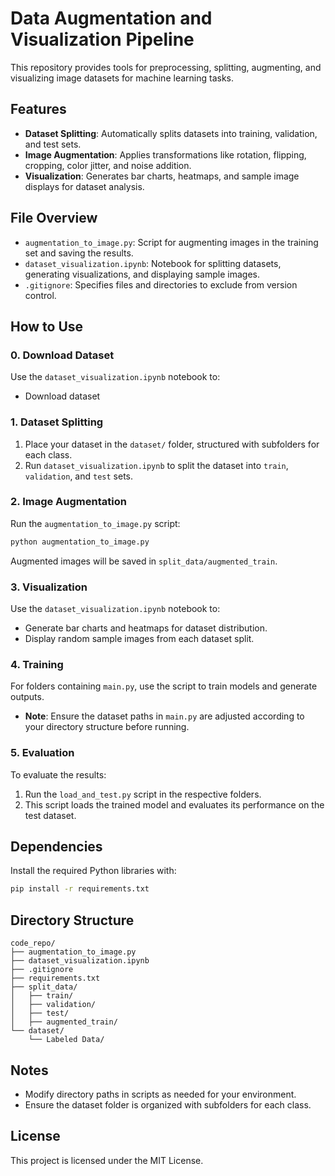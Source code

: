 # Data Augmentation and Visualization Pipeline

This repository provides tools for preprocessing, splitting, augmenting, and visualizing image datasets for machine learning tasks.

## Features

- **Dataset Splitting**: Automatically splits datasets into training, validation, and test sets.
- **Image Augmentation**: Applies transformations like rotation, flipping, cropping, color jitter, and noise addition.
- **Visualization**: Generates bar charts, heatmaps, and sample image displays for dataset analysis.

## File Overview

- `augmentation_to_image.py`: Script for augmenting images in the training set and saving the results.
- `dataset_visualization.ipynb`: Notebook for splitting datasets, generating visualizations, and displaying sample images.
- `.gitignore`: Specifies files and directories to exclude from version control.

## How to Use

### 0. Download Dataset

Use the `dataset_visualization.ipynb` notebook to:

* Download dataset

### 1. Dataset Splitting

1. Place your dataset in the `dataset/` folder, structured with subfolders for each class.
2. Run `dataset_visualization.ipynb` to split the dataset into `train`, `validation`, and `test` sets.

### 2. Image Augmentation

Run the `augmentation_to_image.py` script:

```bash
python augmentation_to_image.py
```

Augmented images will be saved in `split_data/augmented_train`.

### 3. Visualization

Use the `dataset_visualization.ipynb` notebook to:

- Generate bar charts and heatmaps for dataset distribution.
- Display random sample images from each dataset split.

### 4. Training

For folders containing `main.py`, use the script to train models and generate outputs.

- **Note**: Ensure the dataset paths in `main.py` are adjusted according to your directory structure before running.

### 5. Evaluation

To evaluate the results:

1. Run the `load_and_test.py` script in the respective folders.
2. This script loads the trained model and evaluates its performance on the test dataset.

## Dependencies

Install the required Python libraries with:

```bash
pip install -r requirements.txt
```

## Directory Structure

```
code_repo/
├── augmentation_to_image.py
├── dataset_visualization.ipynb
├── .gitignore
├── requirements.txt
├── split_data/
│   ├── train/
│   ├── validation/
│   ├── test/
│   ├── augmented_train/
└── dataset/
    └── Labeled Data/
```

## Notes

- Modify directory paths in scripts as needed for your environment.
- Ensure the dataset folder is organized with subfolders for each class.

## License

This project is licensed under the MIT License.
